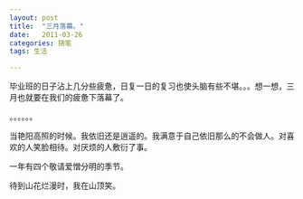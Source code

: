 ```yaml
---
layout: post
title:  "三月落幕。"
date:   2011-03-26
categories: 随笔
tags: 生活

---
```


毕业班的日子沾上几分些疲惫，日复一日的复习也使头脑有些不堪。。。想一想，三月也就要在我们的疲惫下落幕了。

。。。。。。

当艳阳高照的时候。我依旧还是逍遥的。我满意于自己依旧那么的不会做人。对喜欢的人笑脸相待。对厌烦的人敷衍了事。

一年有四个敬请爱憎分明的季节。

待到山花烂漫时，我在山顶笑。
